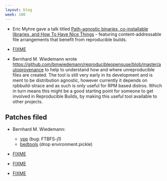 ```yaml
---
layout: blog
week: 180
---
```


* Eric Myhre gave a talk titled [Path-agnostic binaries, co-installable libraries, and How To Have Nice Things](https://media.ccc.de/v/ASG2018-204-path-agnostic_binaries_co-installable_libraries_and_how_to_have_nice_things) - featuring content-addressable file arrangements that benefit from reproducible builds.

* [FIXME](https://bitbucket.org/zzzeek/changelog/pull-requests/1/please-make-the-references-reproducible/diff)

* Bernhard M. Wiedemann wrote https://github.com/bmwiedemann/reproducibleopensuse/blob/master/autoprovenance to help to understand how and where unreproducible files are created. The tool is still very early in its development and is ment to be distribution agnostic, however currently it depends on rpbbuild-strace and as such is only useful for RPM based distros. Which in turn means this might be a good starting point for someone to get involved in Reproducible Builds, by making this useful tool available to other projects.


Patches filed
-------------

* Bernhard M. Wiedemann:

    * [vpp](https://bugzilla.opensuse.org/show_bug.cgi?id=1110294) (bug: FTBFS-j1)
    * [bedtools](https://build.opensuse.org/request/show/639378) (drop environment.pickle)

* [FIXME](https://www.reddit.com/r/metaresearch/)

* [FIXME](https://bitbucket.org/zzzeek/changelog/pull-requests/1/please-make-the-references-reproducible#comment-77664368)

* [FIXME](https://twitter.com/BSidesWarsaw/status/1047426094117339136/photo/1)
